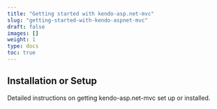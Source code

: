 ```yaml
---
title: "Getting started with kendo-asp.net-mvc"
slug: "getting-started-with-kendo-aspnet-mvc"
draft: false
images: []
weight: 1
type: docs
toc: true
---
```


## Installation or Setup
Detailed instructions on getting kendo-asp.net-mvc set up or installed.


